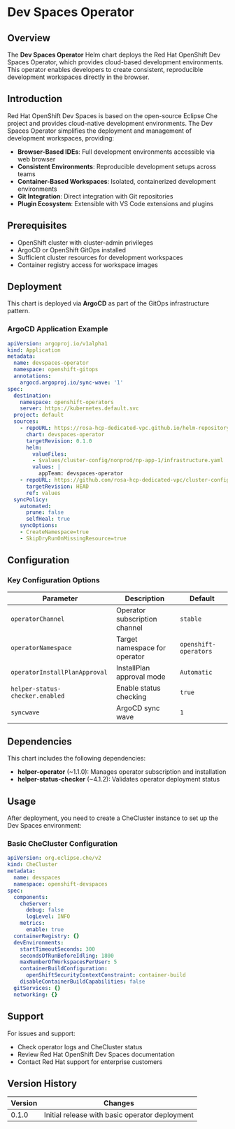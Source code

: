 # Dev Spaces Operator

## Overview

The **Dev Spaces Operator** Helm chart deploys the Red Hat OpenShift Dev Spaces Operator, which provides cloud-based development environments. This operator enables developers to create consistent, reproducible development workspaces directly in the browser.

## Introduction

Red Hat OpenShift Dev Spaces is based on the open-source Eclipse Che project and provides cloud-native development environments. The Dev Spaces Operator simplifies the deployment and management of development workspaces, providing:

- **Browser-Based IDEs**: Full development environments accessible via web browser
- **Consistent Environments**: Reproducible development setups across teams
- **Container-Based Workspaces**: Isolated, containerized development environments
- **Git Integration**: Direct integration with Git repositories
- **Plugin Ecosystem**: Extensible with VS Code extensions and plugins

## Prerequisites

- OpenShift cluster with cluster-admin privileges
- ArgoCD or OpenShift GitOps installed
- Sufficient cluster resources for development workspaces
- Container registry access for workspace images

## Deployment

This chart is deployed via **ArgoCD** as part of the GitOps infrastructure pattern.

### ArgoCD Application Example

```yaml
apiVersion: argoproj.io/v1alpha1
kind: Application
metadata:
  name: devspaces-operator
  namespace: openshift-gitops
  annotations:
    argocd.argoproj.io/sync-wave: '1'
spec:
  destination:
    namespace: openshift-operators
    server: https://kubernetes.default.svc
  project: default
  sources:
    - repoURL: https://rosa-hcp-dedicated-vpc.github.io/helm-repository/
      chart: devspaces-operator
      targetRevision: 0.1.0
      helm:
        valueFiles:
        - $values/cluster-config/nonprod/np-app-1/infrastructure.yaml
        values: |
          appTeam: devspaces-operator
    - repoURL: https://github.com/rosa-hcp-dedicated-vpc/cluster-config.git
      targetRevision: HEAD
      ref: values
  syncPolicy:
    automated:
      prune: false
      selfHeal: true
    syncOptions:
    - CreateNamespace=true
    - SkipDryRunOnMissingResource=true
```

## Configuration

### Key Configuration Options

| Parameter | Description | Default |
|-----------|-------------|---------|
| `operatorChannel` | Operator subscription channel | `stable` |
| `operatorNamespace` | Target namespace for operator | `openshift-operators` |
| `operatorInstallPlanApproval` | InstallPlan approval mode | `Automatic` |
| `helper-status-checker.enabled` | Enable status checking | `true` |
| `syncwave` | ArgoCD sync wave | `1` |

## Dependencies

This chart includes the following dependencies:

- **helper-operator** (~1.1.0): Manages operator subscription and installation
- **helper-status-checker** (~4.1.2): Validates operator deployment status

## Usage

After deployment, you need to create a CheCluster instance to set up the Dev Spaces environment:

### Basic CheCluster Configuration

```yaml
apiVersion: org.eclipse.che/v2
kind: CheCluster
metadata:
  name: devspaces
  namespace: openshift-devspaces
spec:
  components:
    cheServer:
      debug: false
      logLevel: INFO
    metrics:
      enable: true
  containerRegistry: {}
  devEnvironments:
    startTimeoutSeconds: 300
    secondsOfRunBeforeIdling: 1800
    maxNumberOfWorkspacesPerUser: 5
    containerBuildConfiguration:
      openShiftSecurityContextConstraint: container-build
    disableContainerBuildCapabilities: false
  gitServices: {}
  networking: {}
```

## Support

For issues and support:

- Check operator logs and CheCluster status
- Review Red Hat OpenShift Dev Spaces documentation
- Contact Red Hat support for enterprise customers

## Version History

| Version | Changes |
|---------|---------|
| 0.1.0 | Initial release with basic operator deployment |
